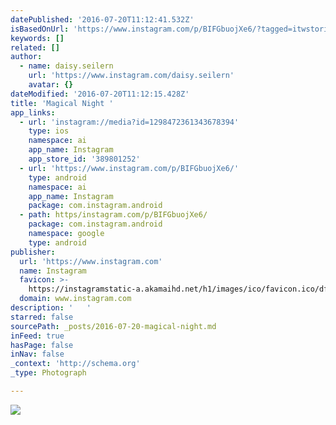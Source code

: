 ```yaml
---
datePublished: '2016-07-20T11:12:41.532Z'
isBasedOnUrl: 'https://www.instagram.com/p/BIFGbuojXe6/?tagged=itwstories'
keywords: []
related: []
author:
  - name: daisy.seilern
    url: 'https://www.instagram.com/daisy.seilern'
    avatar: {}
dateModified: '2016-07-20T11:12:15.428Z'
title: 'Magical Night '
app_links:
  - url: 'instagram://media?id=1298472361343678394'
    type: ios
    namespace: ai
    app_name: Instagram
    app_store_id: '389801252'
  - url: 'https://www.instagram.com/p/BIFGbuojXe6/'
    type: android
    namespace: ai
    app_name: Instagram
    package: com.instagram.android
  - path: https/instagram.com/p/BIFGbuojXe6/
    package: com.instagram.android
    namespace: google
    type: android
publisher:
  url: 'https://www.instagram.com'
  name: Instagram
  favicon: >-
    https://instagramstatic-a.akamaihd.net/h1/images/ico/favicon.ico/dfa85bb1fd63.ico
  domain: www.instagram.com
description: '   '
starred: false
sourcePath: _posts/2016-07-20-magical-night.md
inFeed: true
hasPage: false
inNav: false
_context: 'http://schema.org'
_type: Photograph

---
```

![   ](https://imgflo.herokuapp.com/graph/vahj1ThiexotieMo/4e520bfbf85df7d387d2c72dc38d64e5/croprotate.jpg?cropheight=432&cropwidth=640&degrees=0&input=https%3A%2F%2Fscontent.cdninstagram.com%2Ft51.2885-15%2Fs640x640%2Fsh0.08%2Fe35%2F13712251_1784528391799264_2040236869_n.jpg%3Fig_cache_key%3DMTI5ODQ3MjM2MTM0MzY3ODM5NA%253D%253D.2&x=0&y=104)